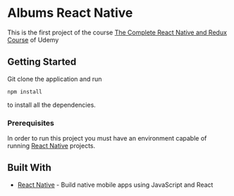 # Albums React Native

This is the first project of the course [The Complete React Native and Redux Course](https://www.udemy.com/the-complete-react-native-and-redux-course) of Udemy

## Getting Started

Git clone the application and run

```
npm install
```

to install all the dependencies.

### Prerequisites

In order to run this project you must have an environment capable of running [React Native](https://facebook.github.io/react-native/) projects.


## Built With

* [React Native](https://facebook.github.io/react-native/) - Build native mobile apps using JavaScript and React


